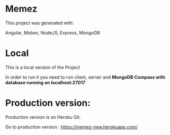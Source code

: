 # Memez

This project was generated with:

 Angular, 
 Mobex, 
 NodeJS, 
 Express, 
 MongoDB

# Local
 This is a local version of the Project
 
 In order to run it you need to run client, server and  **MongoDB Compass with database running on localhost:27017**
 
 # Production version:
Production version is on Heroku Git.

Go to production version : https://memez-new.herokuapp.com/



